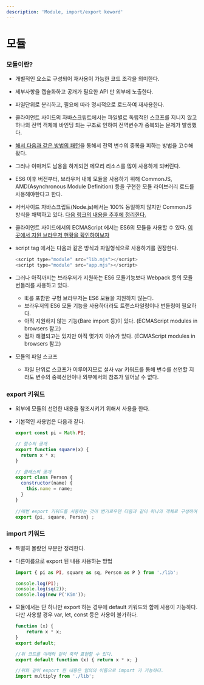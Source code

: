 ```yaml
---
description: 'Module, import/export keword'
---
```


# 모듈

### 모듈이란?

* 개별적인 요소로 구성되어 재사용이 가능한 코드 조각을 의미한다.
* 세부사항을 캡슐화하고 공개가 필요한 API 만 외부에 노출한다.
* 파일단위로 분리하고, 필요에 따라 명시적으로 로드하여 재사용한다.
* 클라이언트 사이드의 자바스크립트에서는 파일별로 독립적인 스코프를 지니지 않고 하나의 전역 객체에 바인딩 되는 구조로 인하여 전역변수가 중복되는 문제가 발생했다.
* [해서 다음과 같은 방법의 패턴](https://github.com/GodChiken/StudyES5/blob/master/src/main/resources/static/scope/scope.js)을 통해서 전역 변수의 중복을 피하는 방법을 고수해왔다.
* 그러나 이마저도 남용을 하게되면 메모리 리소스를 많이 사용하게 되버린다.
* ES6 이후 버전부터, 브라우저 내에 모듈을 사용하기 위해 CommonJS, AMD\(Asynchronous Module Definition\) 등을 구현한 모듈 라이브러리 로드를 사용해야한다고 한다.
* 서버사이드 자바스크립트\(Node.js\)에서는 100% 동일하지 않지만 CommonJS 방식을 채택하고 있다. [다음 링크의 내용을 추후에 정리한다.](https://poiemaweb.com/nodejs-module)
* 클라이언트 사이드에서의 ECMAScript 에서는 ES6의 모듈을 사용할 수 있다. [이곳에서 지원 브라우저 현황을 확인하여보자](https://caniuse.com/#search=module)
* script tag 에서는 다음과 같은 방식과 파일형식으로 사용하기를 권장한다.

  ```javascript
  <script type="module" src="lib.mjs"></script>
  <script type="module" src="app.mjs"></script>
  ```

* 그러나 아직까지는 브라우저가 지원하는 ES6 모듈기능보다 Webpack 등의 모듈 번들러를 사용하고 있다.
  * IE를 포함한 구형 브라우저는 ES6 모듈을 지원하지 않는다.
  * 브라우저의 ES6 모듈 기능을 사용하더라도 트랜스파일링이나 번들링이 필요하다.
  * 아직 지원하지 않는 기능\(Bare import 등\)이 있다. \(ECMAScript modules in browsers 참고\)
  * 점차 해결되고는 있지만 아직 몇가지 이슈가 있다. \(ECMAScript modules in browsers 참고\)
* 모듈의 파일 스코프
  * 파일 단위로 스코프가 이루어지므로 설사 var 키워드를 통해 변수를 선언할 지라도 변수의 중복선언이나 외부에서의 참조가 일어날 수 없다.

### export 키워드

* 외부에 모듈의 선언한 내용을 참조시키기 위해서 사용을 한다.
* 기본적인 사용법은 다음과 같다.

  ```javascript
  export const pi = Math.PI;

  // 함수의 공개
  export function square(x) {
    return x * x;
  }

  // 클래스의 공개
  export class Person {
    constructor(name) {
      this.name = name;
    }
  } 
   
  //매번 export 키워드를 사용하는 것이 번거로우면 다음과 같이 하나의 객체로 구성하여 export 하자
  export {pi, square, Person} ;
  ```

### import 키워드

* 특별히 몰랐던 부분만 정리한다.
* 다른이름으로 export 된 내용 사용하는 방법

  ```javascript
  import { pi as PI, square as sq, Person as P } from './lib';

  console.log(PI);
  console.log(sq(2));
  console.log(new P('Kim'));
  ```

* 모듈에서는 단 하나만 export 하는 경우에 default 키워드와 함께 사용이 가능하다. 다만 사용할 경우 var, let, const 등은 사용이 불가하다.

  ```javascript
  function (x) {
      return x * x;
  }
  export default;

  //위 코드를 아래와 같이 축약 표현할 수 있다.
  export default function (x) { return x * x; }

  //위와 같이 export 한 내용은 임의의 이름으로 import 가 가능하다.
  import multiply from './lib';
  ```

